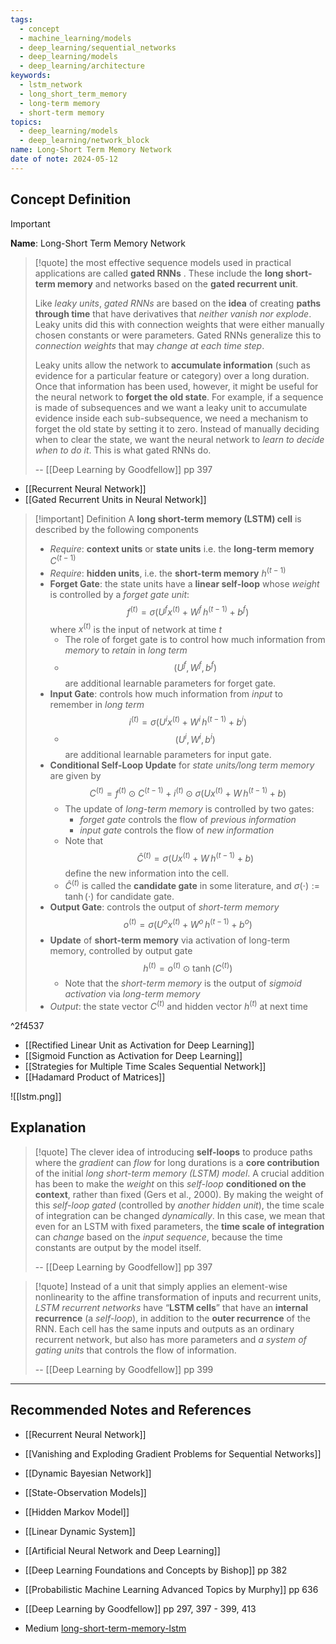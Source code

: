 ```yaml
---
tags:
  - concept
  - machine_learning/models
  - deep_learning/sequential_networks
  - deep_learning/models
  - deep_learning/architecture
keywords:
  - lstm_network
  - long_short_term_memory
  - long-term memory
  - short-term memory
topics:
  - deep_learning/models
  - deep_learning/network_block
name: Long-Short Term Memory Network
date of note: 2024-05-12
---
```


## Concept Definition

>[!important]
>**Name**: Long-Short Term Memory Network

>[!quote]
>the most effective sequence models used in practical applications are called **gated RNNs** . These include the **long short-term memory** and networks based on the **gated recurrent unit**.
>
>Like *leaky units*, *gated RNNs* are based on the **idea** of creating **paths through time** that have derivatives that *neither vanish nor explode*. Leaky units did this with connection weights that were either manually chosen constants or were parameters. Gated RNNs generalize this to *connection weights* that may *change at each time step*.  
>
>Leaky units allow the network to **accumulate information** (such as evidence for a particular feature or category) over a long duration. Once that information has been used, however, it might be useful for the neural network to **forget the old state**. For example, if a sequence is made of subsequences and we want a leaky unit to accumulate evidence inside each sub-subsequence, we need a mechanism to forget the old state by setting it to zero. Instead of manually deciding when to clear the state, we want the neural network to *learn to decide when to do it*. This is what gated RNNs do.
>
>-- [[Deep Learning by Goodfellow]] pp 397

- [[Recurrent Neural Network]]
- [[Gated Recurrent Units in Neural Network]]

>[!important] Definition
>A **long short-term memory (LSTM) cell** is described by the following components
>- *Require*: **context units** or **state units** i.e. the **long-term memory** $C^{(t-1)}$
>- *Require*: **hidden units**, i.e. the **short-term memory** $h^{(t-1)}$
>- **Forget Gate**: the state units have a **linear self-loop** whose *weight* is controlled by a *forget gate unit*: $$f^{(t)} = \sigma \left(U^{f}x^{(t)} + W^{f}\,h^{(t-1)} + b^{f}\right)$$ where $x^{(t)}$ is the input of network at time $t$
>	- The role of forget gate is to control how much information from *memory* to *retain* in *long term*
>	- $$(U^{f}, W^{f}, b^{f})$$ are additional learnable parameters for forget gate.
>- **Input Gate**: controls how much information from *input* to remember in *long term* $$i^{(t)} = \sigma \left(U^{i}x^{(t)} + W^{i}\,h^{(t-1)} + b^{i}\right)$$
>	- $$(U^{i}, W^{i}, b^{i})$$ are additional learnable parameters for input gate.
>- **Conditional Self-Loop Update** for *state units/long term memory* are given by $$C^{(t)} = f^{(t)} \odot C^{(t-1)} + i^{(t)} \odot \sigma \left(U x^{(t)} + W\,h^{(t-1)} + b\right) $$
>	- The update of *long-term memory* is controlled by two gates: 
>		- *forget gate* controls the flow of *previous information*
>		- *input gate* controls the flow of *new information*
>	- Note that $$\hat{C}^{(t)} = \sigma \left(U x^{(t)} + W\,h^{(t-1)} + b\right)$$ define the new information into the cell.
>	- $\hat{C}^{(t)}$ is called the **candidate gate** in some literature, and $\sigma(\cdot) := \tanh(\cdot)$ for candidate gate.
>- **Output Gate**: controls the output of *short-term memory* $$o^{(t)} = \sigma\left(U^{o}x^{(t)} + W^{o}\,h^{(t-1)} + b^{o}\right)$$
>- **Update** of **short-term memory** via activation of long-term memory, controlled by output gate $$h^{(t)} = o^{(t)} \odot \tanh(C^{(t)})$$
>	- Note that the *short-term memory* is the output of *sigmoid activation* via *long-term memory* 
>- *Output*: the state vector $C^{(t)}$ and hidden vector $h^{(t)}$ at next time

^2f4537


- [[Rectified Linear Unit as Activation for Deep Learning]]
- [[Sigmoid Function as Activation for Deep Learning]]
- [[Strategies for Multiple Time Scales Sequential Network]]
- [[Hadamard Product of Matrices]]


![[lstm.png]]



## Explanation

>[!quote]
>The clever idea of introducing **self-loops** to produce paths where the *gradient* can *flow* for long durations is a **core contribution** of the initial *long short-term memory (LSTM) model*. A crucial addition has been to make the *weight* on this *self-loop* **conditioned on the context**, rather than fixed (Gers et al., 2000). By making the weight of this *self-loop gated* (controlled by *another hidden unit*), the time scale of integration can be changed *dynamically*. In this case, we mean that even for an LSTM with fixed parameters, the **time scale of integration** can *change* based on the *input sequence*, because the time constants are output by the model itself.
>
>-- [[Deep Learning by Goodfellow]] pp 397

>[!quote]
>Instead of a unit that simply applies an element-wise nonlinearity to the affine transformation of inputs and recurrent units, *LSTM recurrent networks* have “**LSTM cells**” that have an **internal recurrence** (a *self-loop*), in addition to the **outer recurrence** of the RNN. Each cell has the same inputs and outputs as an ordinary recurrent network, but also has more parameters and *a system of gating units* that controls the flow of information.
>
>-- [[Deep Learning by Goodfellow]] pp 399





-----------
##  Recommended Notes and References

- [[Recurrent Neural Network]]
- [[Vanishing and Exploding Gradient Problems for Sequential Networks]]

- [[Dynamic Bayesian Network]]
- [[State-Observation Models]]
- [[Hidden Markov Model]]
- [[Linear Dynamic System]]
- [[Artificial Neural Network and Deep Learning]]


- [[Deep Learning Foundations and Concepts by Bishop]] pp 382
- [[Probabilistic Machine Learning Advanced Topics by Murphy]] pp 636
- [[Deep Learning by Goodfellow]] pp 297, 397 - 399, 413
- Medium [long-short-term-memory-lstm](https://medium.com/@saba99/long-short-term-memory-lstm-fffc5eaebfdc)